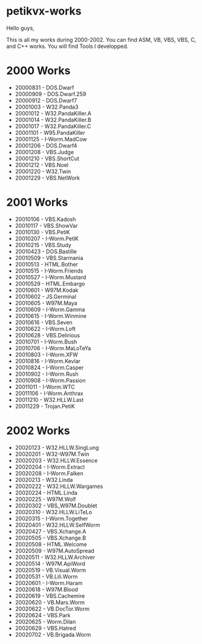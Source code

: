 # petikvx-works

Hello guys,

This is all my works during 2000-2002. You can find ASM, VB, VBS, VBS, C, and C++ works.
You will find Tools I developped.

# 2000 Works
- 20000831 - DOS.Dwarf
- 20000909 - DOS.Dwarf.259
- 20000912 - DOS.Dwarf7
- 20001003 - W32.Panda3
- 20001012 - W32.PandaKiller.A
- 20001014 - W32.PandaKiller.B
- 20001017 - W32.PandaKiller.C
- 20001101 - W95.PandaKiller
- 20001125 - I-Worm.MadCow
- 20001206 - DOS.Dwarf4
- 20001208 - VBS.Judge
- 20001210 - VBS.ShortCut
- 20001212 - VBS.Noel
- 20001220 - W32.Twin
- 20001229 - VBS.NetWork

# 2001 Works
- 20010106 - VBS.Kadosh
- 20010117 - VBS.ShowVar
- 20010130 - VBS.PetiK
- 20010207 - I-Worm.PetiK
- 20010215 - VBS.Study
- 20010423 - DOS.Bastille
- 20010509 - VBS.Starmania
- 20010513 - HTML.Bother
- 20010515 - I-Worm.Friends
- 20010527 - I-Worm.Mustard
- 20010529 - HTML.Embargo
- 20010601 - W97M.Kodak
- 20010602 - JS.Germinal
- 20010605 - W97M.Maya
- 20010609 - I-Worm.Gamma
- 20010615 - I-Worm.Winmine
- 20010616 - VBS.Seven
- 20010622 - I-Worm.Loft
- 20010628 - VBS.Delirious
- 20010701 - I-Worm.Bush
- 20010706 - I-Worm.MaLoTeYa
- 20010803 - I-Worm.XFW
- 20010816 - I-Worm.Kevlar
- 20010824 - I-Worm.Casper
- 20010902 - I-Worm.Rush
- 20010908 - I-Worm.Passion
- 20011011 - I-Worm.WTC
- 20011106 - I-Worm.Anthrax
- 20011210 - W32.HLLW.Last
- 20011229 - Trojan.PetiK

# 2002 Works
- 20020123 - W32.HLLW.SingLung
- 20020201 - W32-W97M.Twin
- 20020203 - W32.HLLW.Essence
- 20020204 - I-Worm.Extract
- 20020208 - I-Worm.Falken
- 20020213 - W32.Linda
- 20020222 - W32.HLLW.Wargames
- 20020224 - HTML.Linda
- 20020225 - W97M.Wolf
- 20020302 - VBS_W97M.Doublet
- 20020310 - W32.HLLW.LiTeLo
- 20020315 - I-Worm.Together
- 20020401 - W32.HLLW.SelfWorm
- 20020427 - VBS.Xchange.A
- 20020505 - VBS.Xchange.B
- 20020508 - HTML.Welcome
- 20020509 - W97M.AutoSpread
- 20020511 - W32.HLLW.Archiver
- 20020514 - W97M.ApiWord
- 20020519 - VB.Visual.Worm
- 20020531 - VB.Lili.Worm
- 20020601 - I-Worm.Haram
- 20020618 - W97M.Blood
- 20020619 - VBS.Cachemire
- 20020620 - VB.Mars.Worm
- 20020622 - VB.DocTor.Worm
- 20020624 - VBS.Park
- 20020625 - Worm.Dilan
- 20020629 - VBS.Hatred
- 20020702 - VB.Brigada.Worm
